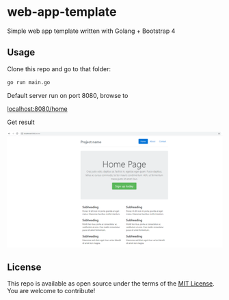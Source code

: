 # web-app-template

Simple web app template written with Golang + Bootstrap 4

## Usage

Clone this repo and go to that folder:

```bash
go run main.go
```

Default server run on port 8080, browse to

[localhost:8080/home](http://localhost:8080/home)

Get result

![Demo](demo.png)

## License

This repo is available as open source under the terms of the [MIT License](https://opensource.org/licenses/MIT).  
You are welcome to contribute!
